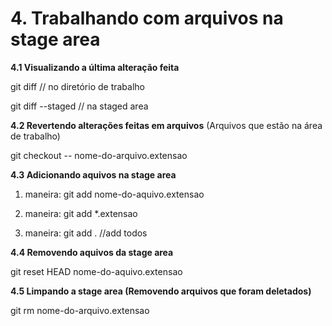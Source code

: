 # 4. Trabalhando com arquivos na stage area

**4.1 Visualizando a última alteração feita**

git diff // no diretório de trabalho 

git diff --staged // na staged area 

**4.2 Revertendo alterações feitas em arquivos** (Arquivos que estão na área de trabalho)

git checkout -- nome-do-arquivo.extensao


**4.3 Adicionando aquivos na stage area**

1. maneira: git add nome-do-aquivo.extensao 

2. maneira: git add *.extensao

3. maneira: git add . //add todos

**4.4 Removendo aquivos da stage area**

git reset HEAD nome-do-aquivo.extensao

**4.5 Limpando a stage area (Removendo arquivos que foram deletados)**

git rm nome-do-arquivo.extensao
